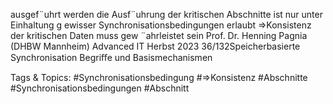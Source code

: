 ausgef¨uhrt werden
die Ausf¨uhrung der kritischen Abschnitte ist nur unter Einhaltung g ewisser
Synchronisationsbedingungen erlaubt
⇒Konsistenz der kritischen Daten muss gew ¨ahrleistet sein
Prof. Dr. Henning Pagnia (DHBW Mannheim) Advanced IT Herbst 2023 36/132Speicherbasierte Synchronisation Begriﬀe und Basismechanismen

   Tags & Topics:
   #Synchronisationsbedingung
   #⇒Konsistenz
   #Abschnitte
   #Synchronisationsbedingungen
   #Abschnitt